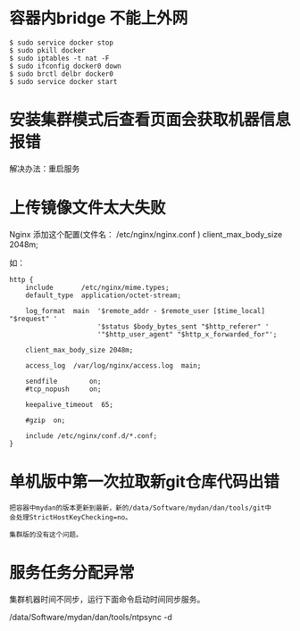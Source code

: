 # 容器内bridge 不能上外网

```
$ sudo service docker stop
$ sudo pkill docker
$ sudo iptables -t nat -F
$ sudo ifconfig docker0 down
$ sudo brctl delbr docker0
$ sudo service docker start

```

# 安装集群模式后查看页面会获取机器信息报错

解决办法：重启服务


# 上传镜像文件太大失败


Nginx 添加这个配置(文件名： /etc/nginx/nginx.conf )
client_max_body_size 2048m;

如：
```
http {
    include       /etc/nginx/mime.types;
    default_type  application/octet-stream;

    log_format  main  '$remote_addr - $remote_user [$time_local] "$request" '
                      '$status $body_bytes_sent "$http_referer" '
                      '"$http_user_agent" "$http_x_forwarded_for"';

    client_max_body_size 2048m;

    access_log  /var/log/nginx/access.log  main;

    sendfile        on;
    #tcp_nopush     on;

    keepalive_timeout  65;

    #gzip  on;

    include /etc/nginx/conf.d/*.conf;
}
```

# 单机版中第一次拉取新git仓库代码出错
```
把容器中mydan的版本更新到最新，新的/data/Software/mydan/dan/tools/git中
会处理StrictHostKeyChecking=no。

集群版的没有这个问题。
```

# 服务任务分配异常

集群机器时间不同步，运行下面命令启动时间同步服务。

/data/Software/mydan/dan/tools/ntpsync -d 